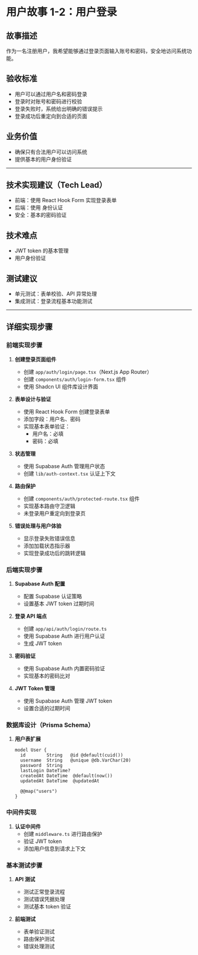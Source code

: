 # 用户故事 1-2：用户登录

## 故事描述

作为一名注册用户，我希望能够通过登录页面输入账号和密码，安全地访问系统功能。

## 验收标准

- 用户可以通过用户名和密码登录
- 登录时对账号和密码进行校验
- 登录失败时，系统给出明确的错误提示
- 登录成功后重定向到合适的页面

## 业务价值

- 确保只有合法用户可以访问系统
- 提供基本的用户身份验证

---

## 技术实现建议（Tech Lead）

- 前端：使用 React Hook Form 实现登录表单
- 后端：使用 身份认证
- 安全：基本的密码验证

## 技术难点

- JWT token 的基本管理
- 用户身份验证

## 测试建议

- 单元测试：表单校验、API 异常处理
- 集成测试：登录流程基本功能测试

---

## 详细实现步骤

### 前端实现步骤

1. **创建登录页面组件**
   - 创建 `app/auth/login/page.tsx`（Next.js App Router）
   - 创建 `components/auth/login-form.tsx` 组件
   - 使用 Shadcn UI 组件库设计界面

2. **表单设计与验证**
   - 使用 React Hook Form 创建登录表单
   - 添加字段：用户名、密码
   - 实现基本表单验证：
     - 用户名：必填
     - 密码：必填

3. **状态管理**
   - 使用 Supabase Auth 管理用户状态
   - 创建 `lib/auth-context.tsx` 认证上下文

4. **路由保护**
   - 创建 `components/auth/protected-route.tsx` 组件
   - 实现基本路由守卫逻辑
   - 未登录用户重定向到登录页

5. **错误处理与用户体验**
   - 显示登录失败错误信息
   - 添加加载状态指示器
   - 实现登录成功后的跳转逻辑

### 后端实现步骤

1. **Supabase Auth 配置**
   - 配置 Supabase 认证策略
   - 设置基本 JWT token 过期时间

2. **登录 API 端点**
   - 创建 `app/api/auth/login/route.ts`
   - 使用 Supabase Auth 进行用户认证
   - 生成 JWT token

3. **密码验证**
   - 使用 Supabase Auth 内置密码验证
   - 实现基本的密码比对

4. **JWT Token 管理**
   - 使用 Supabase Auth 管理 JWT token
   - 设置合适的过期时间

### 数据库设计（Prisma Schema）

1. **用户表扩展**
   ```prisma
   model User {
     id        String   @id @default(cuid())
     username  String   @unique @db.VarChar(20)
     password  String
     lastLogin DateTime?
     createdAt DateTime  @default(now())
     updatedAt DateTime  @updatedAt
     
     @@map("users")
   }
   ```

### 中间件实现

1. **认证中间件**
   - 创建 `middleware.ts` 进行路由保护
   - 验证 JWT token
   - 添加用户信息到请求上下文

### 基本测试步骤

1. **API 测试**
   - 测试正常登录流程
   - 测试错误凭据处理
   - 测试基本 token 验证

2. **前端测试**
   - 表单验证测试
   - 路由保护测试
   - 错误处理测试

